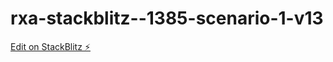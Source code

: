 # rxa-stackblitz--1385-scenario-1-v13

[Edit on StackBlitz ⚡️](https://stackblitz.com/edit/angular-ivy-inttfu)